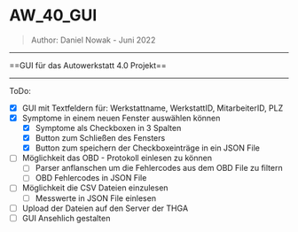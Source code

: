 # AW_40_GUI
> Author: Daniel Nowak - Juni 2022
--------------------------------------

==GUI für das Autowerkstatt 4.0 Projekt==

--------------------------------------


ToDo:

- [x] GUI mit Textfeldern für: Werkstattname, WerkstattID, MitarbeiterID, PLZ
- [x] Symptome in einem neuen Fenster auswählen können
  - [x] Symptome als Checkboxen in 3 Spalten
  - [x] Button zum Schließen des Fensters
  - [x] Button zum speichern der Checkboxeinträge in ein JSON File

- [ ] Möglichkeit das OBD - Protokoll einlesen zu können
  - [ ] Parser anflanschen um die Fehlercodes aus dem OBD File zu filtern
  - [ ] OBD Fehlercodes in JSON File
 
- [ ] Möglichkeit die CSV Dateien einzulesen
  - [ ] Messwerte in JSON File einlesen

- [ ] Upload der Dateien auf den Server der THGA
- [ ] GUI Ansehlich gestalten 
